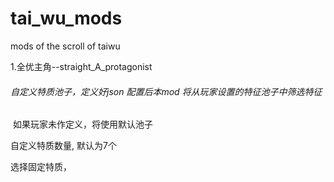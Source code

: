 # tai_wu_mods
mods of the scroll of taiwu

1.全优主角--straight_A_protagonist

###### 自定义特质池子，定义好json 配置后本mod 将从玩家设置的特征池子中筛选特征

​	如果玩家未作定义，将使用默认池子

自定义特质数量, 默认为7个

选择固定特质，
